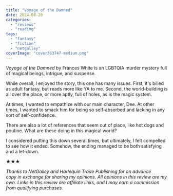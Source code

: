 ```yaml
---
title: "Voyage of the Damned"
date: 2024-08-20
categories: 
  - "reviews"
  - "reading"
tags: 
  - "fantasy"
  - "fiction"
  - "netgalley"
coverImage: "cover363747-medium.png"
---
```


_Voyage of the Damned_ by Frances White is an LGBTQIA murder mystery full of magical beings, intrigue, and suspense.

While overall, I enjoyed the story, this one has many issues. First, it's billed as adult fantasy, but reads more like YA to me. Second, the world-building is all over the place, or more aptly, full of holes, as is the magic system.

At times, I wanted to empathize with our main character, Dee. At other times, I wanted to smack him for being so self-absorbed and lacking in any sort of self-confidence.

There are also a lot of references that seem out of place, like hot dogs and poutine. What are these doing in this magical world?

I considered putting this down several times, but ultimately, I felt compelled to see how it ended. Somehow, the ending managed to be both satisfying and a let-down.

★★★

_Thanks to NetGalley and Harlequin Trade Publishing_ _for an advance copy in exchange for sharing my opinions. All opinions in this review are my own._ _Links in this review are affiliate links, and I may earn a commission from qualifying purchases._
